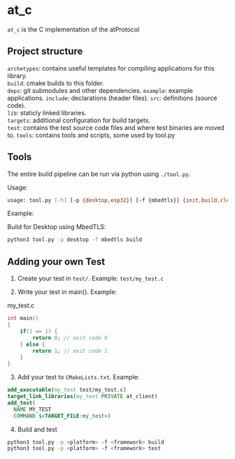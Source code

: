 # at_c

`at_c` is the C implementation of the atProtocol

## Project structure

`archetypes`: contains useful templates for compiling applications for this library.  
`build`: cmake builds to this folder.  
`deps`: git submodules and other dependencies.
`example`: example applications.
`include`: declarations (header files).
`src`: definitions (source code).  
`lib`: staticly linked libraries.  
`targets`: additional configuration for build targets.  
`test`: contains the test source code files and where test binaries are moved to.
`tools`: contains tools and scripts, some used by tool.py

## Tools

The entire build pipeline can be run via python using `./tool.py`.

Usage:

```sh
usage: tool.py [-h] [-p {desktop,esp32}] [-f {mbedtls}] {init,build,clean,project}
```

Example:

Build for Desktop using MbedTLS:

```sh
python3 tool.py -p desktop -f mbedtls build
```

## Adding your own Test

1. Create your test in `test/`. Example: `test/my_test.c`

2. Write your test in main(). Example:

my_test.c

```c
int main()
{
    if(1 == 1) {
        return 0; // exit code 0
    } else {
        return 1; // exit code 1
    }
}
```

3. Add your test to `CMakeLists.txt`. Example:

```cmake
add_executable(my_test test/my_test.c)
target_link_libraries(my_test PRIVATE at_client)
add_test(
  NAME MY_TEST
  COMMAND $<TARGET_FILE:my_test>)
```

4. Build and test

```sh
python3 tool.py -p <platform> -f <framework> build
python3 tool.py -p <platform> -f <framework> test
```
